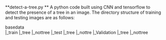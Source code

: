 **detect-a-tree.py **
A python code built using CNN and tensorflow to detect the presence of a tree in an image. 
The directory structure of training and testing images are as follows:

basedata <br />
   |_train
       |_tree
       |_nottree
    |_test
       |_tree
       |_nottre
    |_Validation
       |_tree
       |_nottree
